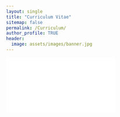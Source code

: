 ```yaml
---
layout: single
title: "Curriculum Vitae"
sitemap: false
permalink: /Curriculum/
author_profile: TRUE
header:
  image: assets/images/banner.jpg
---
```


<embed src="assets/images/CV_Kensley_Blaise.pdf" type="application/pdf" />


